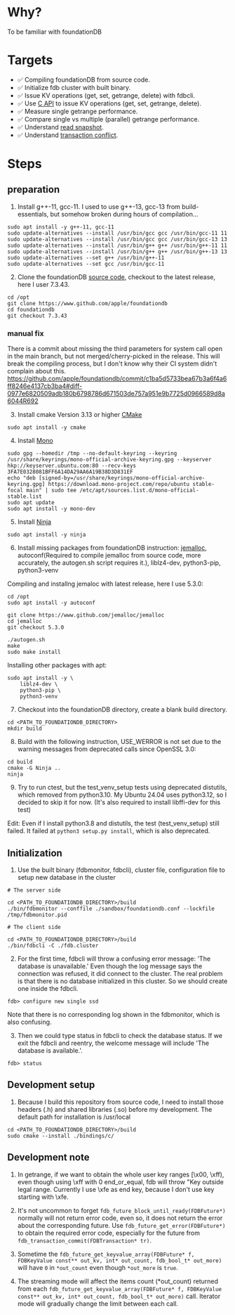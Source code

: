 # Why?
To be familiar with foundationDB

# Targets
- :white_check_mark: Compiling foundationDB from source code.
- :white_check_mark: Initialize fdb cluster with built binary. 
- :white_check_mark: Issue KV operations (get, set, getrange, delete) with fdbcli.
- :white_check_mark: Use [C API](https://apple.github.io/foundationdb/api-c.html) to issue KV operations (get, set, getrange, delete).
- :white_check_mark: Measure single getrange performance.
- :white_check_mark: Compare single vs multiple (parallel) getrange performance.
- :white_check_mark: Understand [read snapshot](https://apple.github.io/foundationdb/developer-guide.html#snapshot-isolation).
- :white_check_mark: Understand [transaction conflict](https://apple.github.io/foundationdb/developer-guide.html#conflict-ranges).

# Steps
## preparation
1. Install g++-11, gcc-11. I used to use g++-13, gcc-13 from build-essentials, but somehow broken during hours of compilation...
```
sudo apt install -y g++-11, gcc-11
sudo update-alternatives --install /usr/bin/gcc gcc /usr/bin/gcc-11 11
sudo update-alternatives --install /usr/bin/gcc gcc /usr/bin/gcc-13 13
sudo update-alternatives --install /usr/bin/g++ g++ /usr/bin/g++-11 11
sudo update-alternatives --install /usr/bin/g++ g++ /usr/bin/g++-13 13
sudo update-alternatives --set g++ /usr/bin/g++-11
sudo update-alternatives --set gcc /usr/bin/gcc-11

```

2. Clone the foundationDB [source code](https://www.github.com/apple/foundationdb), checkout to the latest release, here I user 7.3.43.
```
cd /opt
git clone https://www.github.com/apple/foundationdb
cd foundationdb
git checkout 7.3.43
```
### manual fix
There is a commit about missing the third parameters for system call open in the main branch, but not merged/cherry-picked in the release.
This will break the compiling process, but I don't know why their CI system didn't complain about this.
https://github.com/apple/foundationdb/commit/c1ba5d5733bea67b3a6f4a6ff8246e4137cb3ba4#diff-0977e6820509adb180b6798786d671503de757a951e9b7725d0966589d8a6044R692

3. Install cmake Version 3.13 or higher [CMake](https://cmake.org/)
```
sudo apt install -y cmake
```

4. Install [Mono](https://www.mono-project.com/download/stable/)

```
sudo gpg --homedir /tmp --no-default-keyring --keyring /usr/share/keyrings/mono-official-archive-keyring.gpg --keyserver hkp://keyserver.ubuntu.com:80 --recv-keys 3FA7E0328081BFF6A14DA29AA6A19B38D3D831EF
echo "deb [signed-by=/usr/share/keyrings/mono-official-archive-keyring.gpg] https://download.mono-project.com/repo/ubuntu stable-focal main" | sudo tee /etc/apt/sources.list.d/mono-official-stable.list
sudo apt update
sudo apt install -y mono-dev

```

5. Install [Ninja](https://ninja-build.org/)
```
sudo apt install -y ninja
```

6. Install missing packages from foundationDB instruction: [jemalloc](https://www.github.com/jemalloc/jemalloc), autoconf(Required to compile jemalloc from source code, more accurately, the autogen.sh script requires it.), liblz4-dev, python3-pip, python3-venv

Compiling and installng jemaloc with latest release, here I use 5.3.0:
```
cd /opt
sudo apt install -y autoconf

git clone https://www.github.com/jemalloc/jemalloc
cd jemalloc
git checkout 5.3.0

./autogen.sh
make
sudo make install

```

Installing other packages with apt:
```
sudo apt install -y \
    liblz4-dev \
    python3-pip \
    python3-venv
```

7. Checkout into the foundationDB directory, create a blank build directory.
```
cd <PATH_TO_FOUNDATIONDB_DIRECTORY>
mkdir build

```

8. Build with the following instruction, USE_WERROR is not set due to the warning messages from deprecated calls since OpenSSL 3.0:
```
cd build
cmake -G Ninja ..
ninja
```

9. Try to run ctest, but the test_venv_setup tests using deprecated distutils, which removed from python3.10. My Ubuntu 24.04 uses python3.12, so I decided to skip it for now.
(It's also required to install libffi-dev for this test)

Edit:
Even if I install python3.8 and distutils, the test (test_venv_setup) still failed.
It failed at `python3 setup.py install`, which is also deprecated.

## Initialization
1. Use the built binary (fdbmonitor, fdbcli), cluster file, configuration file to setup new database in the cluster
```
# The server side

cd <PATH_TO_FOUNDATIONDB_DIRECTORY>/build
./bin/fdbmonitor --conffile ./sandbox/foundationdb.conf --lockfile /tmp/fdbmonitor.pid

```

```
# The client side

cd <PATH_TO_FOUNDATIONDB_DIRECTORY>/build
./bin/fdbcli -C ./fdb.cluster

```
2. For the first time, fdbcli will throw a confusing error message: 'The database is unavailable.' Even though the log message says the connection was refused, it did connect to the cluster. The real problem is that there is no database initialized in this cluster. So we should create one inside the fdbcli.

```
fdb> configure new single ssd

```
Note that there is no corresponding log shown in the fdbmonitor, which is also confusing.

3. Then we could type status in fdbcli to check the database status. If we exit the fdbcli and reentry, the welcome message will include 'The database is available.'.

```
fdb> status

```
## Development setup
1. Because I build this repository from source code, I need to install those headers (.h) and shared libraries (.so) before my development. The default path for installation is /usr/local

```
cd <PATH_TO_FOUNDATIONDB_DIRECTORY>/build
sudo cmake --install ./bindings/c/

```

## Development note
1. In getrange, if we want to obtain the whole user key ranges [\x00, \xff), even though using \xff with 0 end_or_equal, fdb will throw "Key outside legal range. Currently I use \xfe as end key, because I don't use key starting with \xfe.

2. It's not uncommon to forget `fdb_future_block_until_ready(FDBFuture*)` normally will not return error code, even so, it does not return the error about the corresponding future. Use `fdb_future_get_error(FDBFuture*)` to obtain the required error code, especially for the future from `fdb_transaction_commit(FDBTransaction* tr)`.

3. Sometime the `fdb_future_get_keyvalue_array(FDBFuture* f, FDBKeyValue const** out_kv, int* out_count, fdb_bool_t* out_more)` will have `0` in `*out_count` even though `*out_more` is `true`.

4. The streaming mode will affect the items count (*out_count) returned from each `fdb_future_get_keyvalue_array(FDBFuture* f, FDBKeyValue const** out_kv, int* out_count, fdb_bool_t* out_more)` call. Iterator mode will gradually change the limit between each call.
